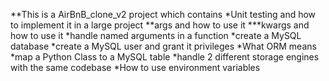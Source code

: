 **This is a AirBnB_clone_v2 project which contains
*Unit testing and how to implement it in a large project
**args and how to use it
***kwargs and how to use it
*handle named arguments in a function
*create a MySQL database
*create a MySQL user and grant it privileges
*What ORM means
*map a Python Class to a MySQL table
*handle 2 different storage engines with the same codebase
*How to use environment variables

